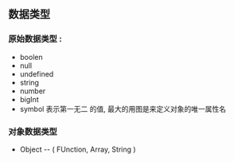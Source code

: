 <!--
 * @Descripttion: 
 * @version: 
 * @Author: Dominique Wei
 * @Date: 2020-07-25 14:11:20
 * @LastEditTime: 2020-07-25 14:11:21
--> 
## 数据类型
### 原始数据类型 :
* boolen
* null
* undefined
* string
* number
* bigInt
* symbol 表示第一无二 的值, 最大的用图是来定义对象的唯一属性名
### 对象数据类型
*  Object -- ( FUnction, Array, String )